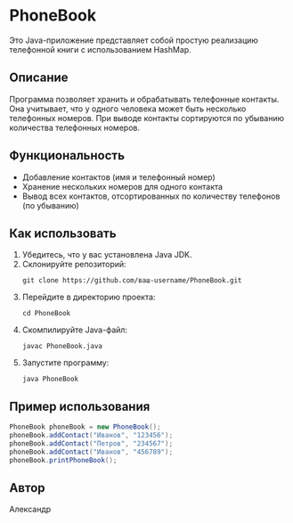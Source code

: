 # PhoneBook

Это Java-приложение представляет собой простую реализацию телефонной книги с использованием HashMap.

## Описание

Программа позволяет хранить и обрабатывать телефонные контакты. Она учитывает, что у одного человека может быть несколько телефонных номеров. При выводе контакты сортируются по убыванию количества телефонных номеров.

## Функциональность

- Добавление контактов (имя и телефонный номер)
- Хранение нескольких номеров для одного контакта
- Вывод всех контактов, отсортированных по количеству телефонов (по убыванию)

## Как использовать

1. Убедитесь, что у вас установлена Java JDK.
2. Склонируйте репозиторий:
   ```
   git clone https://github.com/ваш-username/PhoneBook.git
   ```
3. Перейдите в директорию проекта:
   ```
   cd PhoneBook
   ```
4. Скомпилируйте Java-файл:
   ```
   javac PhoneBook.java
   ```
5. Запустите программу:
   ```
   java PhoneBook
   ```

## Пример использования

```java
PhoneBook phoneBook = new PhoneBook();
phoneBook.addContact("Иванов", "123456");
phoneBook.addContact("Петров", "234567");
phoneBook.addContact("Иванов", "456789");
phoneBook.printPhoneBook();
```

## Автор

Александр
